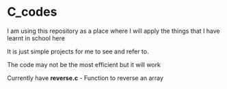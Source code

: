 # C_codes
I am using this repository as a place where I will apply the things that I have learnt in school here

It is just simple projects for me to see and refer to.

The code may not be the most efficient but it will work

Currently have
**reverse.c** - Function to reverse an array
